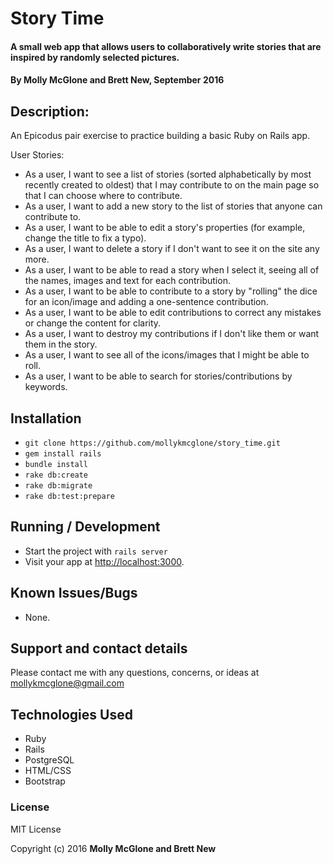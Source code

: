 # Story Time

#### A small web app that allows users to collaboratively write stories that are inspired by randomly selected pictures.

#### By Molly McGlone and Brett New, September 2016

## Description:

An Epicodus pair exercise to practice building a basic Ruby on Rails app.

User Stories:
* As a user, I want to see a list of stories (sorted alphabetically by most recently created to oldest) that I may contribute to on the main page so that I can choose where to contribute.
* As a user, I want to add a new story to the list of stories that anyone can contribute to.
* As a user, I want to be able to edit a story's properties (for example, change the title to fix a typo).
* As a user, I want to delete a story if I don't want to see it on the site any more.
* As a user, I want to be able to read a story when I select it, seeing all of the names, images and text for each contribution.
* As a user, I want to be able to contribute to a story by "rolling" the dice for an icon/image and adding a one-sentence contribution.
* As a user, I want to be able to edit contributions to correct any mistakes or change the content for clarity.
* As a user, I want to destroy my contributions if I don't like them or want them in the story.
* As a user, I want to see all of the icons/images that I might be able to roll.
* As a user, I want to be able to search for stories/contributions by keywords.

## Installation

* `git clone https://github.com/mollykmcglone/story_time.git`
* `gem install rails`
* `bundle install`
* `rake db:create`
* `rake db:migrate`
* `rake db:test:prepare`

## Running / Development

* Start the project with `rails server`
* Visit your app at [http://localhost:3000](http://localhost:3000).

## Known Issues/Bugs

* None.

## Support and contact details

Please contact me with any questions, concerns, or ideas at mollykmcglone@gmail.com

## Technologies Used

* Ruby
* Rails
* PostgreSQL
* HTML/CSS
* Bootstrap

### License

MIT License

Copyright (c) 2016  **Molly McGlone and Brett New**
